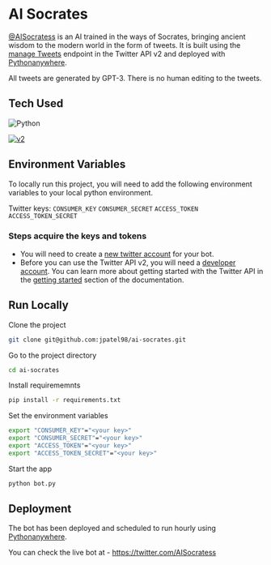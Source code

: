 # AI Socrates

[@AISocratess](https://twitter.com/AISocratess) is an AI trained in the ways of Socrates, bringing ancient wisdom to the modern world in the form of tweets.
It is built using the [manage Tweets](https://developer.twitter.com/en/docs/twitter-api/tweets/manage-tweets/introduction) endpoint in the Twitter API v2 and deployed with [Pythonanywhere](https://www.pythonanywhere.com/).

All tweets are generated by GPT-3. There is no human editing to the tweets.

## Tech Used

![Python](https://img.shields.io/badge/Python-14354C?style=for-the-badge&logo=python&logoColor=white)

[![v2](https://img.shields.io/endpoint?url=https%3A%2F%2Ftwbadges.glitch.me%2Fbadges%2Fv2)](https://developer.twitter.com/en/docs/twitter-api)

## Environment Variables

To locally run this project, you will need to add the following environment variables to your local python environment.

Twitter keys: `CONSUMER_KEY` `CONSUMER_SECRET` `ACCESS_TOKEN` `ACCESS_TOKEN_SECRET`

### Steps acquire the keys and tokens
- You will need to create a [new twitter account](http://twitter.com/signup) for your bot.
- Before you can use the Twitter API v2, you will need a [developer account](https://developer.twitter.com/en/portal/petition/essential/basic-info). You can learn more about getting started with the Twitter API in the [getting started](https://developer.twitter.com/en/docs/getting-started) section of the documentation. 

## Run Locally

Clone the project

```bash
git clone git@github.com:jpatel98/ai-socrates.git
```

Go to the project directory

```bash
cd ai-socrates
```

Install requirememnts

```bash
pip install -r requirements.txt
```
Set the environment variables

```bash
export "CONSUMER_KEY"="<your key>"
export "CONSUMER_SECRET"="<your key>"
export "ACCESS_TOKEN"="<your key>"
export "ACCESS_TOKEN_SECRET"="<your key>"
```
Start the app

```bash
python bot.py
```

## Deployment
The bot has been deployed and scheduled to run hourly using [Pythonanywhere](https://www.pythonanywhere.com/).

You can check the live bot at - https://twitter.com/AISocratess
